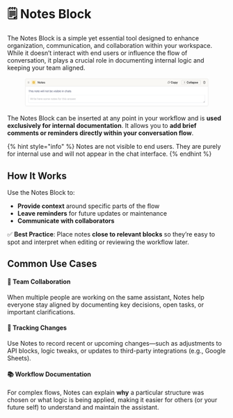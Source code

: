 # 🗒️ Notes Block

The Notes Block is a simple yet essential tool designed to enhance organization, communication, and collaboration within your workspace. While it doesn’t interact with end users or influence the flow of conversation, it plays a crucial role in documenting internal logic and keeping your team aligned.

<figure><img src="../../../.gitbook/assets/Screenshot 2025-04-02 alle 19.30.48.png" alt=""><figcaption></figcaption></figure>

The Notes Block can be inserted at any point in your workflow and is **used exclusively for internal documentation**. It allows you to **add brief comments or reminders directly within your conversation flow**.

{% hint style="info" %}
Notes are not visible to end users. They are purely for internal use and will not appear in the chat interface.
{% endhint %}

## How It Works

Use the Notes Block to:

* **Provide context** around specific parts of the flow
* **Leave reminders** for future updates or maintenance
* **Communicate with collaborators**

✅ **Best Practice**: Place notes **close to relevant blocks** so they’re easy to spot and interpret when editing or reviewing the workflow later.

## Common Use Cases

#### 👥 Team Collaboration

When multiple people are working on the same assistant, Notes help everyone stay aligned by documenting key decisions, open tasks, or important clarifications.

#### 🔄 Tracking Changes

Use Notes to record recent or upcoming changes—such as adjustments to API blocks, logic tweaks, or updates to third-party integrations (e.g., Google Sheets).

#### 📚 Workflow Documentation

For complex flows, Notes can explain **why** a particular structure was chosen or what logic is being applied, making it easier for others (or your future self) to understand and maintain the assistant.
